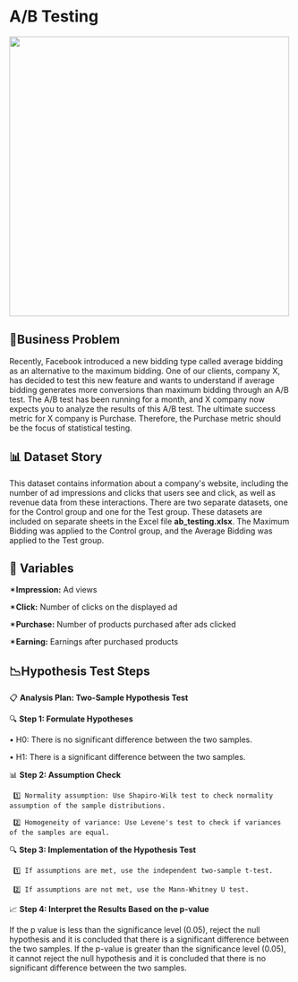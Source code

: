 # A/B Testing

<img src="https://user-images.githubusercontent.com/103461795/225143063-07e98e6d-cf4e-48ec-ae0e-87fb7ce1ac28.png" width="500">

## 💼Business Problem
Recently, Facebook introduced a new bidding type called average bidding as an alternative to the maximum bidding. One of our clients, company X, has decided to test this new feature and wants to understand if average bidding generates more conversions than maximum bidding through an A/B test. The A/B test has been running for a month, and X company now expects you to analyze the results of this A/B test. The ultimate success metric for X company is Purchase. Therefore, the Purchase metric should be the focus of statistical testing.
## 📊 Dataset Story
This dataset contains information about a company's website, including the number of ad impressions and clicks that users see and click, as well as revenue data from these interactions. There are two separate datasets, one for the Control group and one for the Test group. These datasets are included on separate sheets in the Excel file **ab_testing.xlsx**. The Maximum Bidding was applied to the Control group, and the Average Bidding was applied to the Test group.

## 📌 Variables
✶**Impression:** Ad views

✶**Click:** Number of clicks on the displayed ad

✶**Purchase:** Number of products purchased after ads clicked

✶**Earning:** Earnings after purchased products

## 📉Hypothesis Test Steps
   📋 **Analysis Plan: Two-Sample Hypothesis Test**

🔍 **Step 1: Formulate Hypotheses**

   &#8226; H0: There is no significant difference between the two samples.
 
   &#8226; H1: There is a significant difference between the two samples.
 
📊 **Step 2: Assumption Check**

     1️⃣ Normality assumption: Use Shapiro-Wilk test to check normality assumption of the sample distributions.

     2️⃣ Homogeneity of variance: Use Levene's test to check if variances of the samples are equal.

🔍 **Step 3: Implementation of the Hypothesis Test**

     1️⃣ If assumptions are met, use the independent two-sample t-test.

     2️⃣ If assumptions are not met, use the Mann-Whitney U test.

📈 **Step 4: Interpret the Results Based on the p-value**

If the p value is less than the significance level (0.05), reject the null hypothesis and it is concluded that there is a significant difference between the two samples. If the p-value is greater than the significance level (0.05), it cannot reject the null hypothesis and it is concluded that there is no significant difference between the two samples.
